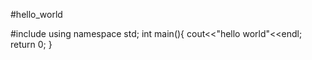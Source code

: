 #hello_world

#include<iostream>
using namespace std;
int main(){
   cout<<"hello world"<<endl;
   return 0;
}
